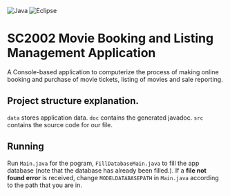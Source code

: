 ![Java](https://img.shields.io/badge/java-%23ED8B00.svg?style=for-the-badge&logo=java&logoColor=white)
![Eclipse](https://img.shields.io/badge/Eclipse-FE7A16.svg?style=for-the-badge&logo=Eclipse&logoColor=white)

# SC2002 Movie Booking and Listing Management Application

A Console-based application to computerize the process of making online booking and purchase of movie tickets, listing of movies and sale reporting.

## Project structure explanation.
`data` stores application data. `doc` contains the generated javadoc. `src` contains the source code for our file.

## Running
Run `Main.java` for the pogram, `FillDatabaseMain.java` to fill the app database (note that the database has already been filled.). If a **file not found error** is received, change `MODELDATABASEPATH` in `Main.java` according to the path that you are in.

